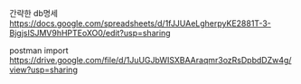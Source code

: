 간략한 db명세   https://docs.google.com/spreadsheets/d/1fJJUAeLgherpyKE2881T-3-BjgjsISJMV9hHPTEoXO0/edit?usp=sharing 



postman import https://drive.google.com/file/d/1JuUGJbWISXBAAraqmr3ozRsDpbdDZw4g/view?usp=sharing
